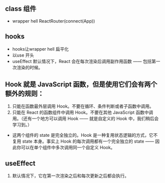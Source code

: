 ##  class 组件 
- wrapper hell
ReactRouter(connect(App))

## hooks
- hooks让wrapper hell 扁平化
- 以use 开头
- useEffect 默认情况下，React 会在每次渲染后调用副作用函数 —— 包括第一次渲染的时候。

## Hook 就是 JavaScript 函数，但是使用它们会有两个额外的规则：

1. 只能在函数最外层调用 Hook。不要在循环、条件判断或者子函数中调用。
2. 只能在 React 的函数组件中调用 Hook。不要在其他 JavaScript 函数中调用。（还有一个地方可以调用 Hook —— 就是自定义的 Hook 中，我们稍后会学习到。）

- 这两个组件的 state 是完全独立的。Hook 是一种复用状态逻辑的方式，它不复用 state 本身。事实上 Hook 的每次调用都有一个完全独立的 state —— 因此你可以在单个组件中多次调用同一个自定义 Hook。

## useEffect
1. 默认情况下，它在第一次渲染之后和每次更新之后都会执行。
